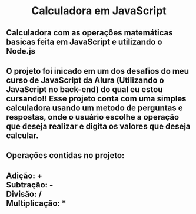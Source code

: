 <h1 align="center"> Calculadora em JavaScript </h1>
<h2> Calculadora com as operações matemáticas basicas feita em JavaScript e utilizando o Node.js<h2>
<p> O projeto foi inicado em um dos desafios do meu curso de JavaScript da Alura (Utilizando o JavaScript no back-end) do qual eu estou cursando!!
Esse projeto conta com uma simples calculadora usando um metodo de perguntas e respostas, onde o usuário escolhe a operação que deseja realizar
e digita os valores que deseja calcular.<p>
<h2> Operações contidas no projeto:<h2>
 <p>Adição: + <br>Subtração: - <br>Divisão: / <br>Multiplicação: *<p>
    
